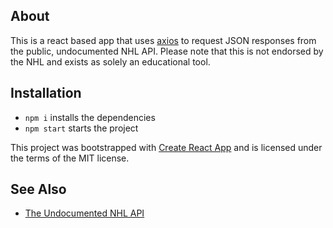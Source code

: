 ## About

This is a react based app that uses [axios](https://www.npmjs.com/package/axios) to request JSON responses from the public, undocumented NHL API.  Please note that this is not endorsed by the NHL and exists as solely an educational tool.

## Installation

* `npm i` installs the dependencies
* `npm start` starts the project

This project was bootstrapped with [Create React App](https://github.com/facebookincubator/create-react-app) and is licensed under the terms of the MIT license.

## See Also

* [The Undocumented NHL API](https://www.kevinsidwar.com/iot/2017/7/1/the-undocumented-nhl-stats-api)